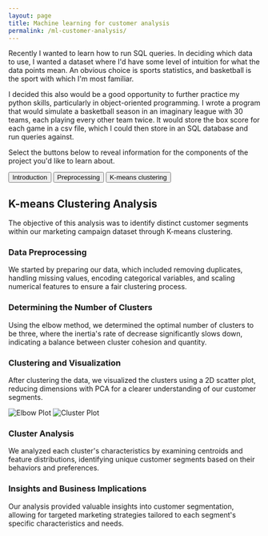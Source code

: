 ```yaml
---
layout: page
title: Machine learning for customer analysis
permalink: /ml-customer-analysis/
---
```


Recently I wanted to learn how to run SQL queries.  In deciding which data to use, I wanted a dataset where I'd have some level of intuition for what the data points mean.  An obvious choice is sports statistics, and basketball is the sport with which I'm most familiar.  

I decided this also would be a good opportunity to further practice my python skills, particularly in object-oriented programming. I wrote a program that would simulate a basketball season in an imaginary league with 30 teams, each playing every other team twice.  It would store the box score for each game in a csv file, which I could then store in an SQL database and run queries against.  

Select the buttons below to reveal information for the components of the project you'd like to learn about. 

<div class="btn-group" role="group" aria-label="button group">
  <button class="btn btn-outline-primary" type="button" data-bs-toggle="collapse" data-bs-target="#intro" aria-expanded="false" aria-controls="intro">
    Introduction
  </button>
  <button class="btn btn-outline-primary" type="button" data-bs-toggle="collapse" data-bs-target="#preprocessing" aria-expanded="false" aria-controls="preprocessing">
    Preprocessing
  </button>
  <button class="btn btn-outline-primary" type="button" data-bs-toggle="collapse" data-bs-target="#kmeans" aria-expanded="false" aria-controls="kmeans">
    K-means clustering
  </button>
</div>

<div class="collapse" id="intro">
    <div class="card card-body">
    </div>
</div>

<div class="collapse" id="preprocessing">
    <div class="card card-body">
    </div>
</div>

<div class="collapse" id="kmeans">
    <div class="card card-body">
        <h2>K-means Clustering Analysis</h2>
  <p>The objective of this analysis was to identify distinct customer segments within our marketing campaign dataset through K-means clustering.</p>
  
  <h3>Data Preprocessing</h3>
  <p>We started by preparing our data, which included removing duplicates, handling missing values, encoding categorical variables, and scaling numerical features to ensure a fair clustering process.</p>
  
  <h3>Determining the Number of Clusters</h3>
  <p>Using the elbow method, we determined the optimal number of clusters to be three, where the inertia's rate of decrease significantly slows down, indicating a balance between cluster cohesion and quantity.</p>
  
  <h3>Clustering and Visualization</h3>
  <p>After clustering the data, we visualized the clusters using a 2D scatter plot, reducing dimensions with PCA for a clearer understanding of our customer segments.</p>
  <img src="path_to_your_elbow_plot.png" alt="Elbow Plot" title="Elbow Method Plot">
  <img src="path_to_your_cluster_plot.png" alt="Cluster Plot" title="Cluster Distribution">
  
  <h3>Cluster Analysis</h3>
  <p>We analyzed each cluster's characteristics by examining centroids and feature distributions, identifying unique customer segments based on their behaviors and preferences.</p>
  
  <h3>Insights and Business Implications</h3>
  <p>Our analysis provided valuable insights into customer segmentation, allowing for targeted marketing strategies tailored to each segment's specific characteristics and needs.</p>
    </div>
</div>